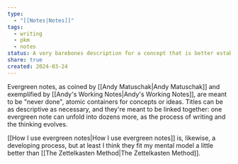 ```yaml
---
type:
  - "[[Notes|Notes]]"
tags:
  - writing
  - pkm
  - notes
status: A very barebones description for a concept that is better established in my head than it is here. Others have written about it at length and I'm not sure I have a lot to add on the subject.
share: true
created: 2024-03-24
---
```


Evergreen notes, as coined by [[Andy Matuschak|Andy Matuschak]] and exemplified by [[Andy's Working Notes|Andy's Working Notes]], are meant to be "never done", atomic containers for concepts or ideas. Titles can be as descriptive as necessary, and they're meant to be linked together: one evergreen note can unfold into dozens more, as the process of writing and the thinking evolves.

[[How I use evergreen notes|How I use evergreen notes]] is, likewise, a developing process, but at least I think they fit my mental model a little better than [[The Zettelkasten Method|The Zettelkasten Method]].


